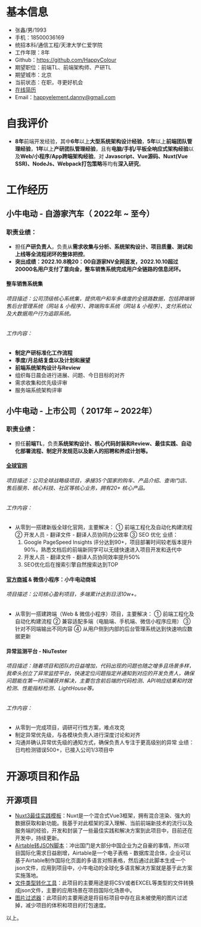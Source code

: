 # 基本信息
* 张鑫/男/1993
* 手机：18500036169
* 统招本科/通信工程/天津大学仁爱学院
* 工作年限：8年
* Github：https://github.com/HappyColour
* 期望职位：前端TL、前端架构师、产研TL
* 期望城市：北京
* 当前状态：在职，寻更好机会
* [在线简历](https://happycolour.github.io)
* Email：happyelement.danny@gmail.com

# 自我评价
* **8年**前端开发经验，其中**6年**以上**大型系统架构设计经验**，**5年**以上**前端团队管理经验**，**1年**以上**产研团队管理经验**，且有**电脑/手机/平板全响应式架构经验**以及**Web/小程序/App跨端架构经验**。对 **Javascript、Vue源码、Nuxt(Vue SSR)、NodeJs、Webpack打包策略**等均有**深入研究**。

# 工作经历
## 小牛电动 - 自游家汽车（ 2022年 ~ 至今）
### 职责业绩：
* 担任**产研负责人**，负责从**需求收集与分析、系统架构设计、项目质量、测试和上线等全流程闭环的整体把控**。
* **突出成绩：2022.10.8晚20：00自游家NV全网首发，2022.10.10超过20000名用户支付了意向金，整车销售系统完成用户全链路的信息闭环。**

#### 整车销售系统集
###### 项目描述：公司顶级核心系统集，提供用户和车多维度的全链路数据，包括跨端销售后台管理系统（网站 & 小程序）、跨端购车系统（网站 & 小程序）、支付系统以及大数据用户行为追踪系统。
###### 工作内容：
* **制定产研标准化工作流程**
* **季度/月总结复盘以及计划和展望**
* **前端系统架构设计与Review**
* 组织每日晨会进行进展、问题、今日目标的对齐
* 需求收集和优先级评审
* 服务端系统架构评审

## 小牛电动 - 上市公司（ 2017年 ~ 2022年）
### 职责业绩：
* 担任**前端TL**，负责**系统架构设计、核心代码封装和Review、最佳实践、自动化部署流程、制定开发规范以及新人的招聘和养成计划等。**

#### [全球官网](https://www.niu.com)
###### 项目描述：公司全球战略级项目，承接35个国家的购车、产品介绍、查询门店、售后服务、核心科技、社区等核心业务，拥有20+ 核心产品。
###### 工作内容：
* 从零到一搭建新版全球化官网，主要解决：
    ① 前端工程化及自动化构建流程
    ② 开发人员 - 翻译文件 - 翻译人员协同办公效率
    ③ SEO 优化
    业绩：
    1. Google PageSpeed Insights 评分达到90+，项目部署时间较老版本提升90%，熟悉文档后的前端新同学可以无缝快速进入项目开发和迭代中 
    2. 开发人员 - 翻译文件 - 翻译人员协同效率提升50%
    3. SEO优化后在搜索引擎自然搜索达到TOP

#### [官方商城](https://store.niu.com)  & 微信小程序：小牛电动商城
###### 项目描述：公司核心盈利项目，多端累计达到日活10w+。
* 从零到一搭建跨端（Web & 微信小程序）项目，主要解决：
    ① 前端工程化及自动化构建流程
    ② 兼容适配多端（电脑端、手机端、微信小程序应用）
    ③ 针对不同端输出不同内容
    ④ 从用户侧到内部的后台管理系统达到快速响应数据更新

#### 异常监测平台 - NiuTester
###### 项目描述：随着项目和团队的日益增加，代码出现的问题也随之增多且场景多样，我牵头创立了异常监控平台，快速定位问题指定并通知到对应的开发负责人，确保问题能在第一时间捕获并解决，主要包含前后端的代码检测、API响应结果和时效检测、性能指标检测、LightHouse等。
###### 工作内容：
* 从零到一完成项目，调研可行性方案，难点攻克
* 制定异常优先级，与各模块负责人进行深度讨论和对齐
* 沟通并确认异常优先级的通知方式，确保负责人专注于更高级别的异常
业绩：日均检测错误500+，已接入公司1/3项目中
 

# 开源项目和作品
## 开源项目
  - [Nuxt3最佳实践模板](https://github.com/HappyColour/nuxt3-template)：Nuxt是一个混合式Vue3框架，拥有混合渲染、强大的数据获取和新功能。我基于对此框架的深入理解、当前前端新技术的流行以及服务端的经验，开发和封装了一些最佳实践和解决方案到此项目中，目前还在开发中，持续更新。
  - [Airtable转JSON脚本](https://github.com/HappyColour/airtable-to-json)：冲出国门是大部分中国企业为之自豪的事情，所以项目国际化需求日益剧增，Airtable是一个电子表格 - 数据库混合体，企业可以基于Airtable制作国际化页面的多语言对照表格，然后通过此脚本生成一个json文件，应用到项目中，小牛电动的全球化多语言解决方案就是基于此方案实施落地。
  - [文件类型转化工具](https://github.com/HappyColour/i18n-file-to-json)：此项目的主要用途是将CSV或者EXCEL等类型的文件转换成json文件，主要的应用场景在项目国际化场景中。
  - [图片过滤器](https://github.com/HappyColour/filter-invalid-images)：此项目的主要用途是将目标项目中存在且未被使用的图片过滤掉，减少项目的体积和项目的打包速度。
 
 
以上。